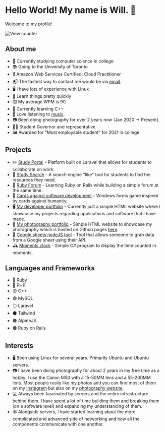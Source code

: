 # Hello World! My name is Will. :wave:

Welcome to my profile!

![View counter](https://komarev.com/ghpvc/?username=WillTheDeveloper&label=Visitors)

## About me

- 🏫 Currently studying computer science in college
- 📚 Going to the University of Toronto
- 🎖️ Amazon Web Services Certified: Cloud Practitioner
- 📬 The fastest way to contact me would be via [email](mailto:willthedeveloper13@gmail.com).
- 🖥️ I have lots of experience with Linux
- 🧠 Learn things pretty quickly
- ⌨️ My average WPM is 90
- 📖 Currently learning C++
- 🎵 Love listening to [music](https://open.spotify.com/user/willthedeveloper13?si=9c99a449c0b04192).
- 📷 Been doing photography for over 2 years now (Jan 2020 -> Present).
- 🧑‍🎓 Student Governor and representative.
- 🖼️ Awarded for "Most employable student" for 2021 in college.

## Projects

- ✏️ [Study Portal](https://github.com/WillTheDeveloper/StudyPortal) - Platform built on Laravel that allows for students to collaborate on work.
- 🔭 [Study Search](https://github.com/Study-Portal/StudySearch) - A search engine "like" tool for students to find the resources they need.
- 💎 [Ruby Forum](https://github.com/WillTheDeveloper/RailsForum) - Learning Ruby on Rails while building a simple forum at the same time.
- 🎲 [Cards against software development](https://github.com/WillTheDeveloper/CardsAgainstSoftwareDevelopment) - Windows forms game inspired by cards against humanity.
- 🖥️ [My developer portfolio](https://github.com/WillTheDeveloper/SimpleDevelopersPortfolio) - Currently just a simple HTML website where I showcase my projects regarding applications and software that I have made.
- 📸 [My photography portfolio](https://github.com/WillTheDeveloper/SimplePhotographyPortfolio) - Simple HTML website to showcase my photography which is hosted on Github pages [here](http://willthephotographer.co.uk).
- 📓 [Google sheets nodeJS tool](https://github.com/WillTheDeveloper/node-sheets-tool) - Tool that allows someone to grab data from a Google sheet using their API.
- 🕰️ [Moments clock](https://github.com/WillTheDeveloper/MomentsClock) - Simple C# program to display the time counted in moments.

## Languages and Frameworks

- 🔴 Ruby
- 🔵 PHP
- 🟡 C++
- 🟣 MySQL
- ⚪ Laravel
- ⚫ Tailwind
- 🟤 AlpineJS
- 🟠 Ruby on Rails

## Interests

- 🖥️ Been using Linux for several years. Primarily Ubuntu and Ubuntu servers.
- 📷 I have been doing photography for about 2 years in my free time as a hobby. I use the Canon M50 with a 15-50MM lens and a 55-200MM lens. Most people really like my photos and you can find most of them on my [Instagram]() but also on my [photography website]().
- 💻 Always been fascinated by servers and the entire infrastructure behind them. I have spent a lot of time building them and breaking them (on a software level) and expanding my understanding of them.
- 🕸️ Alongside servers, I have started learning about the more complicated and advanced side of networking and how all the components communicate with one another.

